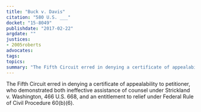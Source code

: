 ```yaml
---
title: "Buck v. Davis"
citation: "580 U.S. ___"
docket: "15-8049"
publishdate: "2017-02-22"
argdate: ""
justices:
- 2005roberts
advocates:
tags:
topics:
summary: "The Fifth Circuit erred in denying a certificate of appealability to petitioner, who demonstrated both ineffective assistance of counsel under Strickland v. Washington, 466 U.S. 668, and an entitlement to relief under Federal Rule of Civil Procedure 60(b)(6)."
---
```

The Fifth Circuit erred in denying a certificate of appealability to petitioner, who demonstrated both ineffective assistance of counsel under Strickland v. Washington, 466 U.S. 668, and an entitlement to relief under Federal Rule of Civil Procedure 60(b)(6).

